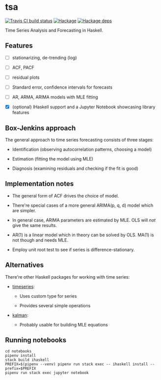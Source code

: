 # tsa

[![Travis CI build status](https://travis-ci.org/dzhus/tsa.svg)](https://travis-ci.org/dzhus/tsa)
[![Hackage](https://img.shields.io/hackage/v/tsa.svg?colorB=5e5184&style=flat)](https://hackage.haskell.org/package/tsa)
[![Hackage deps](https://img.shields.io/hackage-deps/v/tsa.svg)](http://packdeps.haskellers.com/feed?needle=tsa)

Time Series Analysis and Forecasting in Haskell.

## Features

- [ ] stationarizing, de-trending (log)

- [ ] ACF, PACF

- [ ] residual plots

- [ ] Standard error, confidence intervals for forecasts

- [ ] AR, ARMA, ARIMA models with MLE fitting

- [x] (optional) IHaskell support and a Jupyter Notebook showcasing
      library features

## Box-Jenkins approach

The general approach to time series forecasting consists of three
stages:

- Identification (observing autocorrelation patterns, choosing a model)

- Estimation (fitting the model using MLE)

- Diagnosis (examining residuals and checking if the fit is good)

## Implementation notes

- The general form of ACF drives the choice of model.

- There're special cases of a more general ARIMA(p, q, d) model which
  are simpler.

- In general case, ARIMA parameters are estimated by MLE. OLS will
  *not* give the same results.

- AR(1) is a linear model which in theory can be solved by OLS. MA(1)
  is not though and needs MLE.

- Employ unit root test to see if series is difference-stationary.

## Alternatives

There're other Haskell packages for working with time series:

- [timeseries][]:

    - Uses custom type for series

    - Provides several simple operations

- [kalman][]:

    - Probably usable for building MLE equations

## Running notebooks

```
cd notebooks
pipenv install
stack build ihaskell
PREFIX=$(pipenv --venv) pipenv run stack exec -- ihaskell install --prefix=$PREFIX
pipenv run stack exec jupyter notebook
```

[timeseries]: https://hackage.haskell.org/package/timeseries

[kalman]: https://hackage.haskell.org/package/kalman
